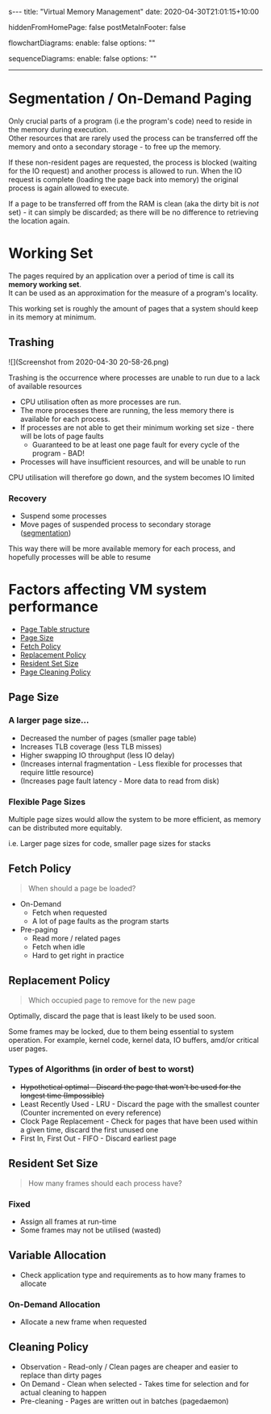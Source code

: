 s---
title: "Virtual Memory Management"
date: 2020-04-30T21:01:15+10:00

hiddenFromHomePage: false
postMetaInFooter: false

flowchartDiagrams:
enable: false
options: ""

sequenceDiagrams:
enable: false
options: ""

---

# Segmentation / On-Demand Paging

Only crucial parts of a program (i.e the program's code) need to reside in the memory during execution.  
Other resources that are rarely used the process can be transferred off the memory and onto a secondary storage - to free up the memory.

If these non-resident pages are requested, the process is blocked (waiting for the IO request) and another process is allowed to run. When the IO request is complete (loading the page back into memory) the original process is again allowed to execute.

If a page to be transferred off from the RAM is clean (aka the dirty bit is _not_ set) - it can simply be discarded; as there will be no difference to retrieving the location again.

# Working Set

The pages required by an application over a period of time is call its **memory working set**.  
It can be used as an approximation for the measure of a program's locality.

This working set is roughly the amount of pages that a system should keep in its memory at minimum.

## Trashing

![](Screenshot from 2020-04-30 20-58-26.png)

Trashing is the occurrence where processes are unable to run due to a lack of available resources

- CPU utilisation often as more processes are run.
- The more processes there are running, the less memory there is available for each process.
- If processes are not able to get their minimum working set size - there will be lots of page faults
  - Guaranteed to be at least one page fault for every cycle of the program - BAD!
- Processes will have insufficient resources, and will be unable to run

CPU utilisation will therefore go down, and the system becomes IO limited

### Recovery

- Suspend some processes
- Move pages of suspended process to secondary storage ([segmentation](#segmentation))

This way there will be more available memory for each process, and hopefully processes will be able to resume

# Factors affecting VM system performance

- [Page Table structure](../virtual-memory#page-tables)
- [Page Size](#page-size)
- [Fetch Policy](#fetch-policy)
- [Replacement Policy](#replacement-policy)
- [Resident Set Size](#resident-set-size)
- [Page Cleaning Policy](#cleaning-policy)

## Page Size

### A larger page size...

- Decreased the number of pages (smaller page table)
- Increases TLB coverage (less TLB misses)
- Higher swapping IO throughput (less IO delay)
- (Increases internal fragmentation - Less flexible for processes that require little resource)
- (Increases page fault latency - More data to read from disk)

### Flexible Page Sizes

Multiple page sizes would allow the system to be more efficient, as memory can be distributed more equitably.

i.e. Larger page sizes for code, smaller page sizes for stacks

## Fetch Policy

> When should a page be loaded?

- On-Demand
  - Fetch when requested
  - A lot of page faults as the program starts
- Pre-paging
  - Read more / related pages
  - Fetch when idle
  - Hard to get right in practice

## Replacement Policy

> Which occupied page to remove for the new page

Optimally, discard the page that is least likely to be used soon.

Some frames may be locked, due to them being essential to system operation. For example, kernel code, kernel data, IO buffers, amd/or critical user pages.

### Types of Algorithms (in order of best to worst)

- <s>Hypothetical optimal - Discard the page that won't be used for the longest time (Impossible)</s>
- Least Recently Used - LRU - Discard the page with the smallest counter (Counter incremented on every reference)
- Clock Page Replacement - Check for pages that have been used within a given time, discard the first unused one
- First In, First Out - FIFO - Discard earliest page

## Resident Set Size

> How many frames should each process have?

### Fixed

- Assign all frames at run-time
- Some frames may not be utilised (wasted)

## Variable Allocation

- Check application type and requirements as to how many frames to allocate

### On-Demand Allocation

- Allocate a new frame when requested

## Cleaning Policy

- Observation - Read-only / Clean pages are cheaper and easier to replace than dirty pages
- On Demand - Clean when selected - Takes time for selection and for actual cleaning to happen
- Pre-cleaning - Pages are written out in batches (pagedaemon)
